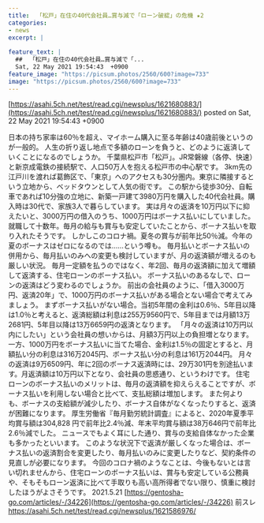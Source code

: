 ```yaml
---
title:  「松戸」在住の40代会社員…賞与減で「ローン破綻」の危機 ★2  
categories:
- news
excerpt: |
  
feature_text: |
  ##  「松戸」在住の40代会社員…賞与減で「...
  Sat, 22 May 2021 19:54:43  +0900
feature_image: "https://picsum.photos/2560/600?image=733"
image: "https://picsum.photos/2560/600?image=733"
---
```


[https://asahi.5ch.net/test/read.cgi/newsplus/1621680883/](https://asahi.5ch.net/test/read.cgi/newsplus/1621680883/)
posted on Sat, 22 May 2021 19:54:43  +0900

<!--more-->

日本の持ち家率は60％を超え、マイホーム購入に至る年齢は40歳前後というのが一般的。 人生の折り返し地点で多額のローンを負うと、どのように返済していくことになるのでしょうか。 千葉県松戸市「松戸」。JR常磐線（各停、快速）と新京成電鉄の接続駅で、人口50万人を抱える松戸市の中心駅です。 3km先の江戸川を渡れば葛飾区で、「東京」へのアクセスも30分圏内。東京に隣接するという立地から、ベッドタウンとして人気の街です。 この駅から徒歩30分、自転車であれば10分強の立地に、新築一戸建て3980万円を購入した40代会社員。購入時は30代で、家族3人で暮らしています。 実は月々の返済を10万円以下に抑えたいと、3000万円の借入のうち、1000万円はボーナス払いにしていました。 就職して十数年。毎月の給与も賞与も安定していたことから、ボーナス払いを取り入れたそうです。 しかしこのコロナ禍。夏冬の賞与が前年比50％減。今年の夏のボーナスはゼロになるのでは……という噂も。 毎月払いとボーナス払いの併用から、毎月払いのみへの変更も検討していますが、月の返済額が増えるのも厳しい状況。 毎月一定額を払うのではなく、年2回、毎月の返済額に加えて増額して返済する、住宅ローンのボーナス払い。 ボーナス払いのあるなしで、ローンの返済はどう変わるのでしょうか。 前出の会社員のように、「借入3000万円、返済20年」で、1000万円のボーナス払いがある場合とない場合で考えてみましょう。 まずボーナス払いがない場合。当初5年間の金利は0.6％、5年目以降は1.0％と考えると、返済総額は利息は255万9560円で、5年目までは月額13万2681円、5年目以降は13万6659円の返済となります。 「月々の返済は10万円以内にしたい」という会社員の想いからは、月額3万円以上の負担増となります。 一方、1000万円をボーナス払いに当てた場合、金利は1.5％の固定とすると、月額払い分の利息は316万2045円、ボーナス払い分の利息は161万2044円。 月々の返済は9万6509円、年に2回のボーナス返済時には、29万301円を別途払います。月返済額は10万円以下となり、会社員の思惑通り、というわけです。 住宅ローンのボーナス払いのメリットは、毎月の返済額を抑えらえることですが、ボーナス払いを利用しない場合と比べて、支払総額は増加します。 また何よりも、ボーナスの支給額が減少したり、ボーナス自体がなくなったりすると、返済が困難になります。 厚生労働省『毎月勤労統計調査』によると、2020年夏季平均賞与額は304,828 円で前年比2.4％減、年末平均賞与額は38万646円で前年比2.6％減でした。 ニュースでもよく耳にした通り、賞与の支給自体なかった企業も多かったといいます。 このような状況下で返済が厳しくなった場合は、ボーナス払いの返済割合を変更したり、毎月払いのみに変更したりなど、契約条件の見直しが必要になります。 今回のコロナ禍のようなことは、今後もないとは言い切れませんから、住宅ローンのボーナス払いは、賞与も安定している公務員や、そもそもローン返済に比べて手取りも高い高所得者でない限り、慎重に検討したほうがよさそうです。 2021.5.21 [https://gentosha-go.com/articles/-/34226](https://gentosha-go.com/articles/-/34226) 前スレ https://asahi.5ch.net/test/read.cgi/newsplus/1621586976/
